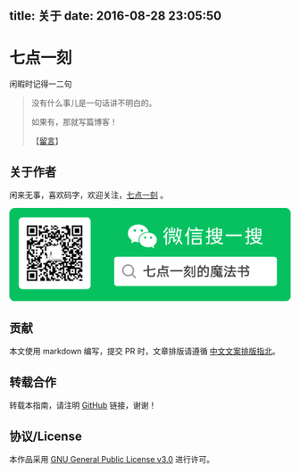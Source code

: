 title: 关于
date: 2016-08-28 23:05:50
---
# 七点一刻

闲暇时记得一二句
> 没有什么事儿是一句话讲不明白的。  
> 
> 如果有，那就写篇博客！ 
> 
> 【[留言](https://github.com/LeungGeorge/LeungGeorge.github.io/issues/new)】  

## 关于作者

闲来无事，喜欢码字，欢迎关注，[七点一刻](https://leunggeorge.github.io/) 。   

![image-20221228093442872](local.assets/images/image-20221228093442872.png)

## 贡献

本文使用 markdown 编写，提交 PR 时，文章排版请遵循 [中文文案排版指北](https://github.com/mzlogin/chinese-copywriting-guidelines/blob/Simplified/README.md)。

## 转载合作

转载本指南，请注明 [GitHub](https://github.com/LeungGeorge/LeungGeorge.github.io) 链接，谢谢！

## 协议/License

本作品采用 [GNU General Public License v3.0](LICENSE) 进行许可。